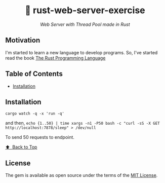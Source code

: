 <p align="center">
  <h1 align="center">🦀 rust-web-server-exercise</h1>
  <p align="center"><i>Web Server with Thread Pool made in Rust </i></p>
</p>

## Motivation

I'm started to learn a new language to develop programs. So, I've started read the book [The Rust Programming Language](https://doc.rust-lang.org/book/ch20-00-final-project-a-web-server.html)


## Table of Contents <!-- omit in toc -->
  - [Installation](#installation)


## Installation

`cargo watch -q -x 'run -q'`

and then, `echo {1..50} | time xargs -n1 -P50 bash -c "curl -sS -X GET http://localhost:7878/sleep" > /dev/null`

To send 50 requests to endpoint.

[⬆️ &nbsp;Back to Top](#table-of-contents-)

## License

The gem is available as open source under the terms of the [MIT License](https://opensource.org/licenses/MIT).